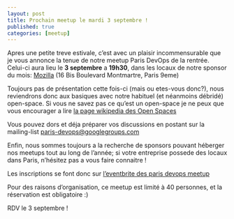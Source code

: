 ```yaml
---
layout: post
title: Prochain meetup le mardi 3 septembre !
published: true
categories: [meetup]
---
```


Apres une petite treve estivale, c’est avec un plaisir incommensurable que je vous annonce la tenue de notre meetup Paris DevOps de la rentrée.
Celui-ci aura lieu le **3 septembre** a **19h30**, dans les locaux de notre sponsor du mois: [Mozilla](https://www.mozilla.org/en-US/about/contact.html) (16 Bis Boulevard Montmartre, Paris 9eme)

Toujours pas de présentation cette fois-ci (mais ou etes-vous donc?), nous reviendrons donc aux basiques avec notre habituel (et néanmoins débridé) open-space. Si vous ne savez pas ce qu’est un open-space je ne peux que vous encourager a lire [la page wikipedia des Open Spaces](https://fr.wikipedia.org/wiki/M%C3%A9thodologie_open_space)

Vous pouvez dors et déja préparer vos discussions en postant sur la mailing-list [paris-devops@googlegroups.com](https://groups.google.com/forum/?fromgroups#!forum/paris-devops)

Enfin, nous sommes toujours a la recherche de sponsors pouvant héberger nos meetups tout au long de l’année; si votre entreprise possede des locaux dans Paris, n’hésitez pas a vous faire connaitre !

Les inscriptions se font donc sur [l’eventbrite des paris devops meetup](http://parisdevops-17.eventbrite.com)

Pour des raisons d’organisation, ce meetup est limité à 40 personnes, et la réservation est obligatoire :)

RDV le 3 septembre !
